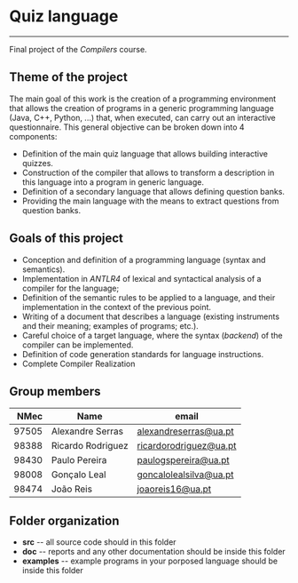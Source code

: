 # Quiz language

-----

Final project of the *Compilers* course.

## Theme of the project

The main goal of this work is the creation of a programming environment that allows the creation of programs in a generic programming language (Java, C++, Python, ...) that, when executed, can carry out an interactive questionnaire.
This general objective can be broken down into 4 components:

- Definition of the main quiz language that allows building interactive quizzes.
- Construction of the compiler that allows to transform a description in this language into a program in generic language.
- Definition of a secondary language that allows defining question banks.
- Providing the main language with the means to extract questions from question banks.

## Goals of this project

- Conception and definition of a programming language (syntax and semantics).
- Implementation in *ANTLR4* of lexical and syntactical analysis of a compiler for the language;
- Definition of the semantic rules to be applied to a language, and their implementation in the context of the previous point.
- Writing of a document that describes a language (existing instruments and their meaning; examples of programs; etc.).
- Careful choice of a target language, where the syntax (*backend*) of the compiler can be implemented.
- Definition of code generation standards for language instructions.
- Complete Compiler Realization

## Group members

| NMec | Name | email |
|--:|---|---|
| 97505 | Alexandre Serras | alexandreserras@ua.pt |
| 98388 | Ricardo Rodriguez | ricardorodriguez@ua.pt |
| 98430 | Paulo Pereira | paulogspereira@ua.pt |
| 98008 | Gonçalo Leal | goncalolealsilva@ua.pt |
| 98474 | João Reis | joaoreis16@ua.pt |

## Folder organization

- **src** -- all source code should in this folder
- **doc** -- reports and any other documentation should be inside this folder
- **examples** -- example programs in your porposed language should be inside this folder
